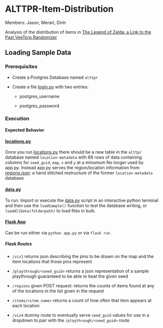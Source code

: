 # ALTTPR-Item-Distribution


Members: Jason, Merari, Dinh

Analysis of the distribution of items in [The Legend of Zelda: a Link to the Past VeeTorp Randomizer](https://github.com/sporchia/alttp_vt_randomizer)

## Loading Sample Data

### Prerequisites

- Create a Postgres Database named `alttpr`

- Create a file [login.py](login.py) with two entries:

  - postgres_username

  - postgres_password

### Execution

#### Expected Behavior

#### [locations.py](locations.py)

Once you run [locations.py](locations.py) there should be a new table in the `alttpr` database named `location-metadata` with 68 rows of data containing columns for `seed_guid`, `map`, `x` and `y` at a minumum
No longer used by app.py.   Instead app.py serves the region/location information from [regions.json](resources/regions/regions.json): a hand stitched restructure of the former `location-metadata` database

#### [data.py](data.py)

To run:  Import or execute the [data.py](data.py) script in an interactive python terminal and then use the `loadSample()` function to test the database writing, or `loadAllData(folderpath)` to load files in bulk.  

#### [Flask App](app.py)

Can be run either via `python app.py` or via `flask run`.

##### Flask Routes

- `/viz1` returns json describing the pins to be drawn on the map and the item locations that those pins represent

- `/playthrough/<seed_guid>` returns a json representation of a sample playthrough guaranteed to be able to beat the given seed

- `/regions` given POST request: returns the counts of items found at any of the locations in the list given in the request

- `/items/<item_name>` returns a count of how often that item appears at each location

- `/viz4` dummy route to eventually serve `seed_guid` values for use in a dropdown to pair with the  `/playthrough/<seed_guid>` route

